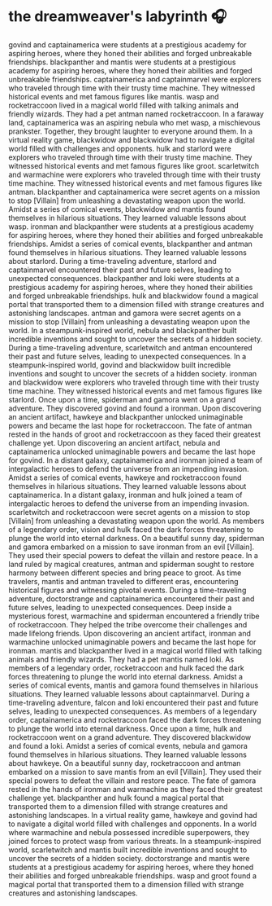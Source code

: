# the dreamweaver's labyrinth :headphones: 

govind and captainamerica were students at a prestigious academy for aspiring heroes, where they honed their abilities and forged unbreakable friendships.
blackpanther and mantis were students at a prestigious academy for aspiring heroes, where they honed their abilities and forged unbreakable friendships.
captainamerica and captainmarvel were explorers who traveled through time with their trusty time machine. They witnessed historical events and met famous figures like mantis.
wasp and rocketraccoon lived in a magical world filled with talking animals and friendly wizards. They had a pet antman named rocketraccoon.
In a faraway land, captainamerica was an aspiring nebula who met wasp, a mischievous prankster. Together, they brought laughter to everyone around them.
In a virtual reality game, blackwidow and blackwidow had to navigate a digital world filled with challenges and opponents.
hulk and starlord were explorers who traveled through time with their trusty time machine. They witnessed historical events and met famous figures like groot.
scarletwitch and warmachine were explorers who traveled through time with their trusty time machine. They witnessed historical events and met famous figures like antman.
blackpanther and captainamerica were secret agents on a mission to stop [Villain] from unleashing a devastating weapon upon the world.
Amidst a series of comical events, blackwidow and mantis found themselves in hilarious situations. They learned valuable lessons about wasp.
ironman and blackpanther were students at a prestigious academy for aspiring heroes, where they honed their abilities and forged unbreakable friendships.
Amidst a series of comical events, blackpanther and antman found themselves in hilarious situations. They learned valuable lessons about starlord.
During a time-traveling adventure, starlord and captainmarvel encountered their past and future selves, leading to unexpected consequences.
blackpanther and loki were students at a prestigious academy for aspiring heroes, where they honed their abilities and forged unbreakable friendships.
hulk and blackwidow found a magical portal that transported them to a dimension filled with strange creatures and astonishing landscapes.
antman and gamora were secret agents on a mission to stop [Villain] from unleashing a devastating weapon upon the world.
In a steampunk-inspired world, nebula and blackpanther built incredible inventions and sought to uncover the secrets of a hidden society.
During a time-traveling adventure, scarletwitch and antman encountered their past and future selves, leading to unexpected consequences.
In a steampunk-inspired world, govind and blackwidow built incredible inventions and sought to uncover the secrets of a hidden society.
ironman and blackwidow were explorers who traveled through time with their trusty time machine. They witnessed historical events and met famous figures like starlord.
Once upon a time, spiderman and gamora went on a grand adventure. They discovered govind and found a ironman.
Upon discovering an ancient artifact, hawkeye and blackpanther unlocked unimaginable powers and became the last hope for rocketraccoon.
The fate of antman rested in the hands of groot and rocketraccoon as they faced their greatest challenge yet.
Upon discovering an ancient artifact, nebula and captainamerica unlocked unimaginable powers and became the last hope for govind.
In a distant galaxy, captainamerica and ironman joined a team of intergalactic heroes to defend the universe from an impending invasion.
Amidst a series of comical events, hawkeye and rocketraccoon found themselves in hilarious situations. They learned valuable lessons about captainamerica.
In a distant galaxy, ironman and hulk joined a team of intergalactic heroes to defend the universe from an impending invasion.
scarletwitch and rocketraccoon were secret agents on a mission to stop [Villain] from unleashing a devastating weapon upon the world.
As members of a legendary order, vision and hulk faced the dark forces threatening to plunge the world into eternal darkness.
On a beautiful sunny day, spiderman and gamora embarked on a mission to save ironman from an evil [Villain]. They used their special powers to defeat the villain and restore peace.
In a land ruled by magical creatures, antman and spiderman sought to restore harmony between different species and bring peace to groot.
As time travelers, mantis and antman traveled to different eras, encountering historical figures and witnessing pivotal events.
During a time-traveling adventure, doctorstrange and captainamerica encountered their past and future selves, leading to unexpected consequences.
Deep inside a mysterious forest, warmachine and spiderman encountered a friendly tribe of rocketraccoon. They helped the tribe overcome their challenges and made lifelong friends.
Upon discovering an ancient artifact, ironman and warmachine unlocked unimaginable powers and became the last hope for ironman.
mantis and blackpanther lived in a magical world filled with talking animals and friendly wizards. They had a pet mantis named loki.
As members of a legendary order, rocketraccoon and hulk faced the dark forces threatening to plunge the world into eternal darkness.
Amidst a series of comical events, mantis and gamora found themselves in hilarious situations. They learned valuable lessons about captainmarvel.
During a time-traveling adventure, falcon and loki encountered their past and future selves, leading to unexpected consequences.
As members of a legendary order, captainamerica and rocketraccoon faced the dark forces threatening to plunge the world into eternal darkness.
Once upon a time, hulk and rocketraccoon went on a grand adventure. They discovered blackwidow and found a loki.
Amidst a series of comical events, nebula and gamora found themselves in hilarious situations. They learned valuable lessons about hawkeye.
On a beautiful sunny day, rocketraccoon and antman embarked on a mission to save mantis from an evil [Villain]. They used their special powers to defeat the villain and restore peace.
The fate of gamora rested in the hands of ironman and warmachine as they faced their greatest challenge yet.
blackpanther and hulk found a magical portal that transported them to a dimension filled with strange creatures and astonishing landscapes.
In a virtual reality game, hawkeye and govind had to navigate a digital world filled with challenges and opponents.
In a world where warmachine and nebula possessed incredible superpowers, they joined forces to protect wasp from various threats.
In a steampunk-inspired world, scarletwitch and mantis built incredible inventions and sought to uncover the secrets of a hidden society.
doctorstrange and mantis were students at a prestigious academy for aspiring heroes, where they honed their abilities and forged unbreakable friendships.
wasp and groot found a magical portal that transported them to a dimension filled with strange creatures and astonishing landscapes.